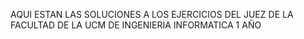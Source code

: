 AQUI ESTAN LAS SOLUCIONES A LOS EJERCICIOS DEL JUEZ DE LA FACULTAD DE LA UCM DE INGENIERIA INFORMATICA 1 AÑO
